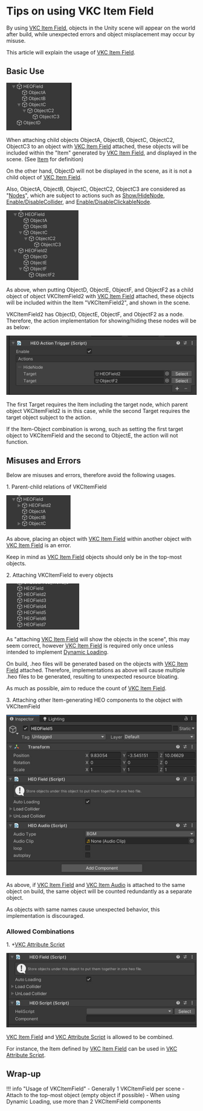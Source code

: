 # Tips on using VKC Item Field

By using [VKC Item Field](../VKCComponents/VKCItemField.md), objects in the Unity scene will appear on the world after build, while unexpected errors and object misplacement may occur by misuse.

This article will explain the usage of [VKC Item Field](../VKCComponents/VKCItemField.md).

## Basic Use

![VKCItemFieldTips_1](img/HEOFieldTips_1.jpg)

When attaching child objects ObjectA, ObjectB, ObjectC, ObjectC2, ObjectC3 to an object with [VKC Item Field](../VKCComponents/VKCItemField.md) attached, these objects will be included within the "Item" generated by [VKC Item Field](../VKCComponents/VKCItemField.md), and displayed in the scene. (See [Item](../hs/hs_class.md) for definition)

On the other hand, ObjectD will not be displayed in the scene, as it is not a child object of [VKC Item Field](../VKCComponents/VKCItemField.md).

Also, ObjectA, ObjectB, ObjectC, ObjectC2, ObjectC3 are considered as "[Nodes](../hs/hs_overview.md#player-item-node)", which are subject to actions such as [Show/HideNode](../Actions/Node/ShowHideNode.md), [Enable/DisableCollider](../Actions/Node/EnableDisableCollider.md), and [Enable/DisableClickableNode](../Actions/Node/EnableDisableClickableNode.md).

![VKCItemFieldTips_2](img/HEOFieldTips_2.jpg)

As above, when putting ObjectD, ObjectE, ObjectF, and ObjectF2 as a child object of object VKCItemField2 with [VKC Item Field](../VKCComponents/VKCItemField.md) attached, these objects will be included within the Item "VKCItemField2", and shown in the scene.

VKCItemField2 has ObjectD, ObjectE, ObjectF, and ObjectF2 as a node.<br>
Therefore, the action implementation for showing/hiding these nodes will be as below:

![VKCItemFieldTips_3](img/HEOFieldTips_3.jpg)

The first Target requires the Item including the target node, which parent object VKCItemField2 is in this case, while the second Target requires the target object subject to the action.

If the Item-Object combination is wrong, such as setting the first target object to VKCItemField and the second to ObjectE, the action will not function.

## Misuses and Errors

Below are misuses and errors, therefore avoid the following usages.

1\. Parent-child relations of VKCItemField

![VKCItemFieldTips_4](img/HEOFieldTips_4.jpg)

As above, placing an object with [VKC Item Field](../VKCComponents/VKCItemField.md) within another object with [VKC Item Field](../VKCComponents/VKCItemField.md) is an error.

Keep in mind as [VKC Item Field](../VKCComponents/VKCItemField.md) objects should only be in the top-most objects.

2\. Attaching VKCItemField to every objects

![VKCItemFieldTips_5](img/HEOFieldTips_5.jpg)

As "attaching [VKC Item Field](../VKCComponents/VKCItemField.md) will show the objects in the scene", this may seem correct, however [VKC Item Field](../VKCComponents/VKCItemField.md) is required only once unless intended to implement [Dynamic Loading](../VKCComponents/VKCItemField.md#configure-dynamic-loading).

On build, .heo files will be generated based on the objects with [VKC Item Field](../VKCComponents/VKCItemField.md) attached.
Therefore, implementations as above will cause multiple .heo files to be generated, resulting to unexpected resource bloating.

As much as possible, aim to reduce the count of [VKC Item Field](../VKCComponents/VKCItemField.md).

3\. Attaching other Item-generating HEO components to the object with VKCItemField

![VKCItemFieldTips_6](img/HEOFieldTips_6.jpg)

As above, if [VKC Item Field](../VKCComponents/VKCItemField.md) and [VKC Item Audio](../VKCComponents/VKCItemAudio.md) is attached to the same object on build, the same object will be counted redundantly as a separate object.

As objects with same names cause unexpected behavior, this implementation is discouraged.

### Allowed Combinations

1\. +[VKC Attribute Script](../VKCComponents/VKCAttributeScript.md)

![VKCItemFieldTips_7](img/HEOFieldTips_7.jpg)

[VKC Item Field](../VKCComponents/VKCItemField.md) and [VKC Attribute Script](../VKCComponents/VKCAttributeScript.md) is allowed to be combined.

For instance, the Item defined by [VKC Item Field](../VKCComponents/VKCItemField.md) can be used in [VKC Attribute Script](../VKCComponents/VKCAttributeScript.md).

## Wrap-up

!!! info "Usage of VKCItemField"
    - Generally 1 VKCItemField per scene
    - Attach to the top-most object (empty object if possible)
    - When using Dynamic Loading, use more than 2 VKCItemField components
